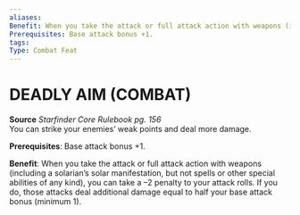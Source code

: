 ```yaml
---
aliases: 
Benefit: When you take the attack or full attack action with weapons (including a solarian’s solar manifestation, but not spells or other special abilities of any kind), you can take a –2 penalty to your attack rolls. If you do, those attacks deal additional damage equal to half your base attack bonus (minimum 1).
Prerequisites: Base attack bonus +1.
tags: 
Type: Combat Feat
---
```

# DEADLY AIM (COMBAT)
**Source** _Starfinder Core Rulebook pg. 156_  
You can strike your enemies’ weak points and deal more damage.

**Prerequisites**: Base attack bonus +1.

**Benefit**: When you take the attack or full attack action with weapons (including a solarian’s solar manifestation, but not spells or other special abilities of any kind), you can take a –2 penalty to your attack rolls. If you do, those attacks deal additional damage equal to half your base attack bonus (minimum 1).